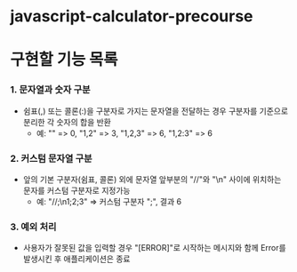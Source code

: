 # javascript-calculator-precourse

# 구현할 기능 목록

### 1. 문자열과 숫자 구분

-   쉼표(,) 또는 콜론(:)을 구분자로 가지는 문자열을 전달하는 경우 구분자를 기준으로 분리한 각 숫자의 합을 반환
    -   예: "" => 0, "1,2" => 3, "1,2,3" => 6, "1,2:3" => 6

### 2. 커스텀 문자열 구분

-   앞의 기본 구분자(쉼표, 콜론) 외에 문자열 앞부분의 "//"와 "\n" 사이에 위치하는 문자를 커스텀 구분자로 지정가능
    -   예: "//;\n1;2;3" => 커스텀 구분자 ";", 결과 6

### 3. 예외 처리

-   사용자가 잘못된 값을 입력할 경우 "[ERROR]"로 시작하는 메시지와 함께 Error를 발생시킨 후 애플리케이션은 종료
